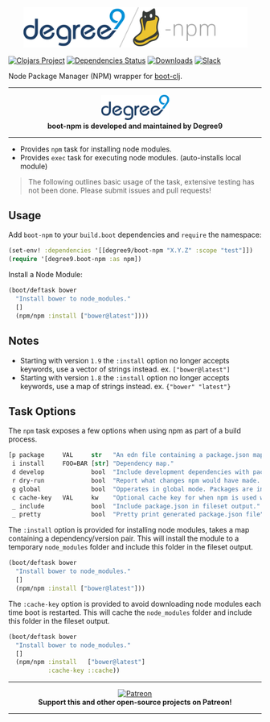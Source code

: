 <p align="center"><img src="/.github/d9boot-npm.png" width="445px"></p>

[![Clojars Project](https://img.shields.io/clojars/v/degree9/boot-npm.svg)](https://clojars.org/degree9/boot-npm)
[![Dependencies Status](https://jarkeeper.com/degree9/boot-npm/status.svg)](https://jarkeeper.com/degree9/boot-npm)
[![Downloads](https://jarkeeper.com/degree9/boot-npm/downloads.svg)](https://jarkeeper.com/degree9/boot-npm)
[![Slack][slack]][d9-slack]
<!--- [![CircleCI](https://circleci.com/gh/degree9/boot-npm.svg?style=svg)](https://circleci.com/gh/degree9/boot-npm) --->

Node Package Manager (NPM) wrapper for [boot-clj][boot-clj].

---

<p align="center">
  <a href="https://degree9.io" align="center">
    <img width="135" src="/.github/logo.png">
  </a>
  <br>
  <b>boot-npm is developed and maintained by Degree9</b>
</p>

---

* Provides `npm` task for installing node modules.
* Provides `exec` task for executing node modules. (auto-installs local module)

> The following outlines basic usage of the task, extensive testing has not been done.
> Please submit issues and pull requests!

## Usage

Add `boot-npm` to your `build.boot` dependencies and `require` the namespace:

```clj
(set-env! :dependencies '[[degree9/boot-npm "X.Y.Z" :scope "test"]])
(require '[degree9.boot-npm :as npm])
```

Install a Node Module:

```clojure
(boot/deftask bower
  "Install bower to node_modules."
  []
  (npm/npm :install ["bower@latest"])))
```

## Notes

- Starting with version `1.9` the `:install` option no longer accepts keywords, use a vector of strings instead.
  ex. `["bower@latest"]`
- Starting with version `1.8` the `:install` option no longer accepts keywords, use a map of strings instead.
  ex. `{"bower" "latest"}`

## Task Options

The `npm` task exposes a few options when using npm as part of a build process.

```clojure
[p package     VAL     str   "An edn file containing a package.json map."
 i install     FOO=BAR [str] "Dependency map."
 d develop             bool  "Include development dependencies with packages."
 r dry-run             bool  "Report what changes npm would have made. (usefull with boot -vv)"
 g global              bool  "Opperates in global mode. Packages are installed to prefix."
 c cache-key   VAL     kw    "Optional cache key for when npm is used with multiple dependency sets."
 _ include             bool  "Include package.json in fileset output."
 _ pretty              bool  "Pretty print generated package.json file"]
```

The `:install` option is provided for installing node modules, takes a map containing a dependency/version pair. This will install the module to a temporary `node_modules` folder and include this folder in the fileset output.

```clojure
(boot/deftask bower
  "Install bower to node_modules."
  []
  (npm/npm :install ["bower@latest"]))
```

The `:cache-key` option is provided to avoid downloading node modules each time boot is restarted. This will cache the `node_modules` folder and include this folder in the fileset output.

```clojure
(boot/deftask bower
  "Install bower to node_modules."
  []
  (npm/npm :install   ["bower@latest"]
           :cache-key ::cache))
```

---

<p align="center">
  <a href="https://www.patreon.com/degree9" align="center">
    <img src="https://c5.patreon.com/external/logo/become_a_patron_button@2x.png" width="160" alt="Patreon">
  </a>
  <br>
  <b>Support this and other open-source projects on Patreon!</b>
</p>

---

[boot-clj]: https://github.com/boot-clj/boot
[slack]: https://img.shields.io/badge/clojurians-degree9-%23e01563.svg?logo=slack
[d9-slack]: https://clojurians.slack.com/channels/degree9/
